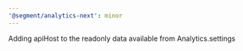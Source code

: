 ```yaml
---
'@segment/analytics-next': minor
---
```


Adding apiHost to the readonly data available from Analytics.settings
